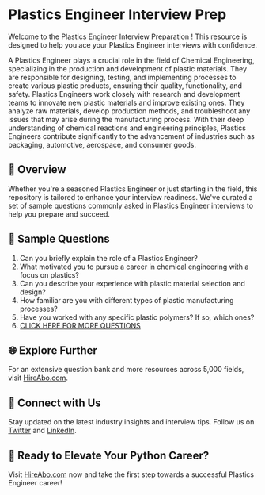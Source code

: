 # Plastics Engineer Interview Prep

Welcome to the Plastics Engineer Interview Preparation ! This resource is designed to help you ace your Plastics Engineer interviews with confidence.

A Plastics Engineer plays a crucial role in the field of Chemical Engineering, specializing in the production and development of plastic materials. They are responsible for designing, testing, and implementing processes to create various plastic products, ensuring their quality, functionality, and safety. Plastics Engineers work closely with research and development teams to innovate new plastic materials and improve existing ones. They analyze raw materials, develop production methods, and troubleshoot any issues that may arise during the manufacturing process. With their deep understanding of chemical reactions and engineering principles, Plastics Engineers contribute significantly to the advancement of industries such as packaging, automotive, aerospace, and consumer goods.

## 🚀 Overview

Whether you're a seasoned Plastics Engineer or just starting in the field, this repository is tailored to enhance your interview readiness. We've curated a set of sample questions commonly asked in Plastics Engineer interviews to help you prepare and succeed.

## 📝 Sample Questions

1. Can you briefly explain the role of a Plastics Engineer?
2. What motivated you to pursue a career in chemical engineering with a focus on plastics?
3. Can you describe your experience with plastic material selection and design?
4. How familiar are you with different types of plastic manufacturing processes?
5. Have you worked with any specific plastic polymers? If so, which ones?
6. [CLICK HERE FOR MORE QUESTIONS](https://hireabo.com/job/3_4_20/Plastics%20Engineer)

## 🌐 Explore Further

For an extensive question bank and more resources across 5,000 fields, visit [HireAbo.com](https://www.hireabo.com).

## 📱 Connect with Us

Stay updated on the latest industry insights and interview tips. Follow us on [Twitter](https://twitter.com/hireabo) and [LinkedIn](https://www.linkedin.com/in/hire-abo-3609972a8/).

## 🚀 Ready to Elevate Your Python Career?

Visit [HireAbo.com](https://www.hireabo.com) now and take the first step towards a successful Plastics Engineer career!